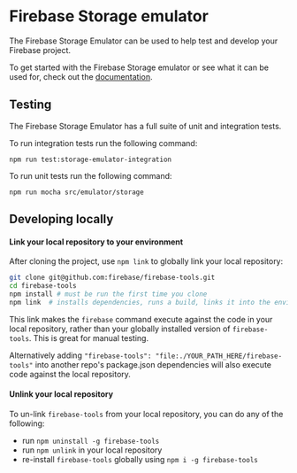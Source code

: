 # Firebase Storage emulator

The Firebase Storage Emulator can be used to help test and develop your Firebase project.

To get started with the Firebase Storage emulator or see what it can be used for,
check out the [documentation](https://firebase.google.com/docs/emulator-suite/connect_storage).

## Testing

The Firebase Storage Emulator has a full suite of unit and integration tests.

To run integration tests run the following command:

```base
npm run test:storage-emulator-integration
```

To run unit tests run the following command:

```base
npm run mocha src/emulator/storage
```

## Developing locally

#### Link your local repository to your environment

After cloning the project, use `npm link` to globally link your local
repository:

```bash
git clone git@github.com:firebase/firebase-tools.git
cd firebase-tools
npm install # must be run the first time you clone
npm link  # installs dependencies, runs a build, links it into the environment
```

This link makes the `firebase` command execute against the code in your local
repository, rather than your globally installed version of `firebase-tools`.
This is great for manual testing.

Alternatively adding `"firebase-tools": "file:./YOUR_PATH_HERE/firebase-tools"`
into another repo's package.json dependencies will also execute code against the local repository.

#### Unlink your local repository

To un-link `firebase-tools` from your local repository, you can do any of the
following:

- run `npm uninstall -g firebase-tools`
- run `npm unlink` in your local repository
- re-install `firebase-tools` globally using `npm i -g firebase-tools`
